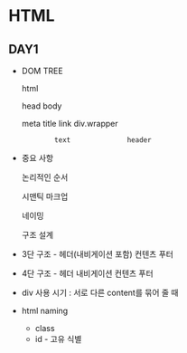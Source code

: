# HTML
## DAY1
- DOM TREE

    html

    head                      body

    meta title link       div.wrapper

              text              header

- 중요 사항

    논리적인 순서

    시맨틱 마크업

    네이밍

    구조 설계

- 3단 구조 - 헤더(내비게이션 포함) 컨텐츠 푸터
- 4단 구조 - 헤더 내비게이션 컨텐츠 푸터

- div 사용 시기 : 서로 다른 content를 묶어 줄 때
- html naming
    - class
    - id - 고유 식별